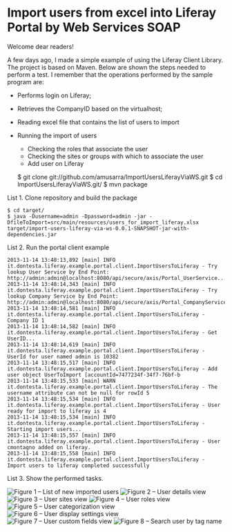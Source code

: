 Import users from excel into Liferay Portal by Web Services SOAP
=====================================
Welcome dear readers!

A few days ago, I made a simple example of using the Liferay Client Library. The project is based on Maven. Below are shown the steps needed to perform a test. I remember that the operations performed by the sample program are:

* Performs login on Liferay;
* Retrieves the CompanyID based on the virtualhost;
* Reading excel file that contains the list of users to import
* Running the import of users
	* Checking the roles that associate the user
	* Checking the sites or groups with which to associate the user
	* Add user on Liferay

	$ git clone git://github.com/amusarra/ImportUsersLiferayViaWS.git
	$ cd ImportUsersLiferayViaWS.git/
	$ mvn package
	
List 1. Clone repository and build the package

	$ cd target/
	$ java -Dusername=admin -Dpassword=admin -jar -DfileToImport=src/main/resources/users_for_import_liferay.xlsx target/import-users-liferay-via-ws-0.0.1-SNAPSHOT-jar-with-dependencies.jar
List 2. Run the portal client example

	
	2013-11-14 13:48:13,892 [main] INFO  it.dontesta.liferay.example.portal.client.ImportUsersToLiferay - Try lookup User Service by End Point: http://admin:admin@localhost:8080/api/secure/axis/Portal_UserService...
	2013-11-14 13:48:14,343 [main] INFO  it.dontesta.liferay.example.portal.client.ImportUsersToLiferay - Try lookup Company Service by End Point: http://admin:admin@localhost:8080/api/secure/axis/Portal_CompanyService...
	2013-11-14 13:48:14,581 [main] INFO  it.dontesta.liferay.example.portal.client.ImportUsersToLiferay - Company ID 1
	2013-11-14 13:48:14,582 [main] INFO  it.dontesta.liferay.example.portal.client.ImportUsersToLiferay - Get UserID...
	2013-11-14 13:48:14,619 [main] INFO  it.dontesta.liferay.example.portal.client.ImportUsersToLiferay - UserId for user named admin is 10382
	2013-11-14 13:48:15,517 [main] INFO  it.dontesta.liferay.example.portal.client.ImportUsersToLiferay - Add user object UserToImport [accountId=7477234f-34f7-76bf-b
	2013-11-14 13:48:15,533 [main] WARN  it.dontesta.liferay.example.portal.client.ImportUsersToLiferay - The username attribute can not be null for rowId 5
	2013-11-14 13:48:15,534 [main] INFO  it.dontesta.liferay.example.portal.client.ImportUsersToLiferay - User ready for import to liferay is 4
	2013-11-14 13:48:15,534 [main] INFO  it.dontesta.liferay.example.portal.client.ImportUsersToLiferay - Starting import users...
	2013-11-14 13:48:15,557 [main] INFO  it.dontesta.liferay.example.portal.client.ImportUsersToLiferay - User cmontagno added on liferay.
	2013-11-14 13:48:15,558 [main] INFO  it.dontesta.liferay.example.portal.client.ImportUsersToLiferay - Import users to liferay completed successfully
	
List 3. Show the performed tasks.

![Figure 1 – List of new imported users](http://www.dontesta.it/blog/wp-content/uploads/2013/11/new_imported_users.png)
![Figure 2 – User details view](http://www.dontesta.it/blog/wp-content/uploads/2013/11/user_details.png)
![Figure 3 – User sites view](http://www.dontesta.it/blog/wp-content/uploads/2013/11/user_sites.png)
![Figure 4 – User roles view](http://www.dontesta.it/blog/wp-content/uploads/2013/11/user_roles.png)
![Figure 5 – User categorization view](http://www.dontesta.it/blog/wp-content/uploads/2013/11/user_categorization.png)
![Figure 6 – User display settings view](http://www.dontesta.it/blog/wp-content/uploads/2013/11/user_display_settings.png)
![Figure 7 – User custom fields view](http://www.dontesta.it/blog/wp-content/uploads/2013/11/user_custom_fields.png)
![Figure 8 – Search user by tag name](http://www.dontesta.it/blog/wp-content/uploads/2013/11/user_search_by_tag.png)